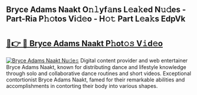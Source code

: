 ## Bryce Adams Naakt O𝚗𝚕yf𝚊ns L𝚎a𝚔ed N𝚞𝚍es - Part-Ria P𝚑𝚘tos Vi𝚍𝚎o - H𝚘𝚝 Part L𝚎a𝚔s EdpVk

# <h2><a href="http://kf6yj7.oniu.top/?m=Bryce+Adams+Naakt">🔗👉 🔴 Bryce Adams Naakt P𝚑ot𝚘𝚜 V𝚒d𝚎o</a></h2>

[![Bryce Adams Naakt Nu𝚍e𝚜](https://i.imgur.com/0qMVB7G.gif)](http://kf6yj7.oniu.top/?m=Bryce+Adams+Naakt)
Digital content provider and web entertainer Bryce Adams Naakt, known for distributing dance and lifestyle knowledge through solo and collaborative dance routines and short videos. Exceptional contortionist Bryce Adams Naakt, famed for their remarkable abilities and accomplishments in contorting their body into various shapes.  
